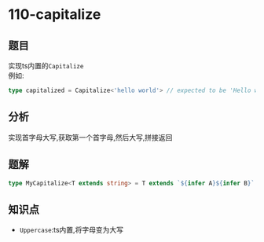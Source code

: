 # 110-capitalize
## 题目
实现ts内置的`Capitalize`  
例如:
```ts
type capitalized = Capitalize<'hello world'> // expected to be 'Hello world'
```
## 分析
实现首字母大写,获取第一个首字母,然后大写,拼接返回
## 题解
```ts
type MyCapitalize<T extends string> = T extends `${infer A}${infer B}` ? `${Uppercase<A>}${B}` : T;
```
## 知识点
- `Uppercase`:ts内置,将字母变为大写